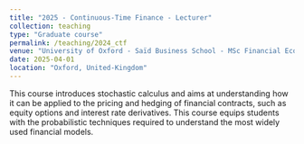 ```yaml
---
title: "2025 - Continuous-Time Finance - Lecturer"
collection: teaching
type: "Graduate course"
permalink: /teaching/2024_ctf
venue: "University of Oxford - Saïd Business School - MSc Financial Economics"
date: 2025-04-01
location: "Oxford, United-Kingdom"
---
```


This course introduces stochastic calculus and aims at understanding how it can be applied to the pricing and hedging of financial contracts, such as equity options and interest rate derivatives. This course equips students with the probabilistic techniques required to understand the most widely used financial models.
